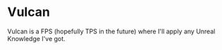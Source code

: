 # Vulcan
Vulcan is a FPS (hopefully TPS in the future) where I'll apply any Unreal Knowledge I've got.
